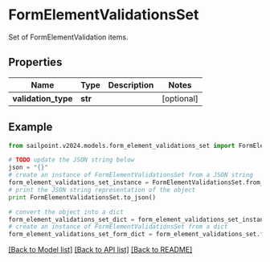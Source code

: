 # FormElementValidationsSet

Set of FormElementValidation items.

## Properties

Name | Type | Description | Notes
------------ | ------------- | ------------- | -------------
**validation_type** | **str** |  | [optional] 

## Example

```python
from sailpoint.v2024.models.form_element_validations_set import FormElementValidationsSet

# TODO update the JSON string below
json = "{}"
# create an instance of FormElementValidationsSet from a JSON string
form_element_validations_set_instance = FormElementValidationsSet.from_json(json)
# print the JSON string representation of the object
print FormElementValidationsSet.to_json()

# convert the object into a dict
form_element_validations_set_dict = form_element_validations_set_instance.to_dict()
# create an instance of FormElementValidationsSet from a dict
form_element_validations_set_form_dict = form_element_validations_set.from_dict(form_element_validations_set_dict)
```
[[Back to Model list]](../README.md#documentation-for-models) [[Back to API list]](../README.md#documentation-for-api-endpoints) [[Back to README]](../README.md)


